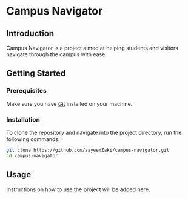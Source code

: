 # Campus Navigator

## Introduction
Campus Navigator is a project aimed at helping students and visitors navigate through the campus with ease.

## Getting Started

### Prerequisites
Make sure you have [Git](https://git-scm.com/) installed on your machine.

### Installation
To clone the repository and navigate into the project directory, run the following commands:

```bash
git clone https://github.com/zayeemZaki/campus-navigator.git
cd campus-navigator
```

## Usage
Instructions on how to use the project will be added here.

